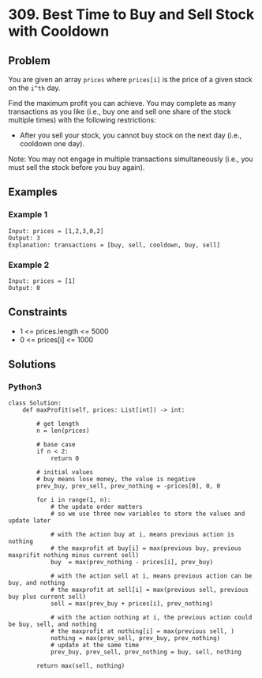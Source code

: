 # 309. Best Time to Buy and Sell Stock with Cooldown

## Problem

You are given an array `prices` where `prices[i]` is the price of a given stock on the `i^th` day.

Find the maximum profit you can achieve. You may complete as many transactions as you like (i.e., buy one and sell one share of the stock multiple times) with the following restrictions:

  * After you sell your stock, you cannot buy stock on the next day (i.e., cooldown one day).  

Note: You may not engage in multiple transactions simultaneously (i.e., you must sell the stock before you buy again).

## Examples

### Example 1

```
Input: prices = [1,2,3,0,2]
Output: 3
Explanation: transactions = [buy, sell, cooldown, buy, sell]
```

### Example 2

```
Input: prices = [1]
Output: 0
```

## Constraints

* 1 <= prices.length <= 5000
* 0 <= prices[i] <= 1000

## Solutions

### Python3

```
class Solution:
    def maxProfit(self, prices: List[int]) -> int:
        
        # get length
        n = len(prices)
        
        # base case
        if n < 2: 
            return 0
        
        # initial values
        # buy means lose money, the value is negative
        prev_buy, prev_sell, prev_nothing = -prices[0], 0, 0
        
        for i in range(1, n):
            # the update order matters
            # so we use three new variables to store the values and update later
            
            # with the action buy at i, means previous action is nothing
            # the maxprofit at buy[i] = max(previous buy, previous maxprifit nothing minus current sell)
            buy  = max(prev_nothing - prices[i], prev_buy)
            
            # with the action sell at i, means previous action can be buy, and nothing
            # the maxprofit at sell[i] = max(previous sell, previous buy plus current sell)
            sell = max(prev_buy + prices[i], prev_nothing)
            
            # with the action nothing at i, the previous action could be buy, sell, and nothing
            # the maxprofit at nothing[i] = max(previous sell, )
            nothing = max(prev_sell, prev_buy, prev_nothing)
            # update at the same time
            prev_buy, prev_sell, prev_nothing = buy, sell, nothing
        
        return max(sell, nothing)
```
